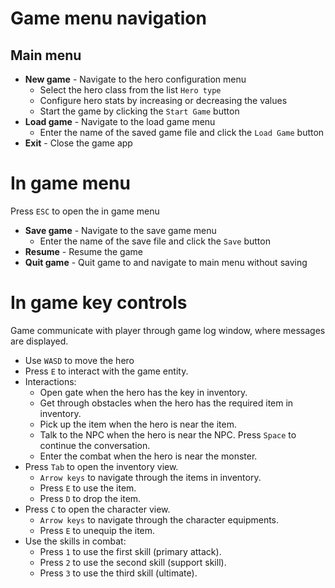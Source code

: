# Game menu navigation
## Main menu
* **New game** - Navigate to the hero configuration menu
    * Select the hero class from the list `Hero type`
    * Configure hero stats by increasing or decreasing the values
    * Start the game by clicking the `Start Game` button
* **Load game** - Navigate to the load game menu
    * Enter the name of the saved game file and click the `Load Game` button
* **Exit** - Close the game app
# In game menu
Press `ESC` to open the in game menu
* **Save game** - Navigate to the save game menu
  * Enter the name of the save file and click the `Save` button
* **Resume** - Resume the game
* **Quit game** - Quit game to and navigate to main menu without saving
# In game key controls
Game communicate with player through game log window, where messages are displayed.
* Use `WASD` to move the hero
* Press `E` to interact with the game entity.
* Interactions:
  * Open gate when the hero has the key in inventory.
  * Get through obstacles when the hero has the required item in inventory.
  * Pick up the item when the hero is near the item.
  * Talk to the NPC when the hero is near the NPC.
    Press `Space` to continue the conversation.
  * Enter the combat when the hero is near the monster.
* Press `Tab` to open the inventory view.
  * `Arrow keys` to navigate through the items in inventory.
  * Press `E` to use the item.
  * Press `D` to drop the item.
* Press `C` to open the character view.
  * `Arrow keys` to navigate through the character equipments.
  * Press `E` to unequip the item.
* Use the skills in combat:
  * Press `1` to use the first skill (primary attack).
  * Press `2` to use the second skill (support skill).
  * Press `3` to use the third skill (ultimate).


